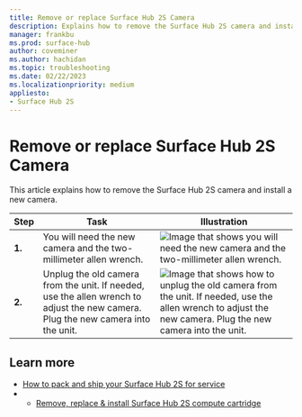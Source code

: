 ```yaml
---
title: Remove or replace Surface Hub 2S Camera
description: Explains how to remove the Surface Hub 2S camera and install a new camera.
manager: frankbu
ms.prod: surface-hub
author: coveminer
ms.author: hachidan
ms.topic: troubleshooting
ms.date: 02/22/2023
ms.localizationpriority: medium
appliesto:
- Surface Hub 2S
---
```

# Remove or replace Surface Hub 2S Camera

This article explains how to remove the Surface Hub 2S camera and install a new camera.


| Step  |    Task                                                                                                                                             |    Illustration   |
| - | ----------------------------------------------------------------------------------------------------------------------------------------------- | ----- |
| **1.** | You will need the new camera and the two-millimeter allen wrench.                                             |![Image that shows you will need the new camera and the two-millimeter allen wrench.](images/surface-hub-2s-replace-camera-1.png)  |
| **2.**  |  Unplug the old camera from the unit. If needed, use the allen wrench to adjust the new camera. Plug the new camera into the unit. | ![Image that shows how to unplug the old camera from the unit. If needed, use the allen wrench to adjust the new camera. Plug the new camera into the unit.](images/surface-hub-2s-replace-camera-2.png) |

## Learn more

- [How to pack and ship your Surface Hub 2S for service](surface-hub-2s-pack-components.md)
- - [Remove, replace & install Surface Hub 2S compute cartridge](surface-hub-2s-replace-cartridge.md)